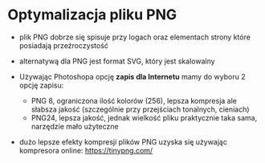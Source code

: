 # Optymalizacja pliku PNG

- plik PNG dobrze się spisuje przy logach oraz elementach strony które posiadają przeźroczystość
- alternatywą dla PNG jest format SVG, który jest skalowalny

- Używając Photoshopa opcję **zapis dla Internetu** mamy do wyboru 2 opcję zapisu:
    - PNG 8, ograniczona ilość kolorów (256), lepsza kompresja ale słabsza jakość (szczególnie przy przejściach tonalnych, cieniach)
    - PNG24, lepsza jakość, jednak wielkość pliku praktycznie taka sama, narzędzie mało użyteczne

- dużo lepsze efekty kompresji plików PNG uzyska się używając kompresora online: https://tinypng.com/